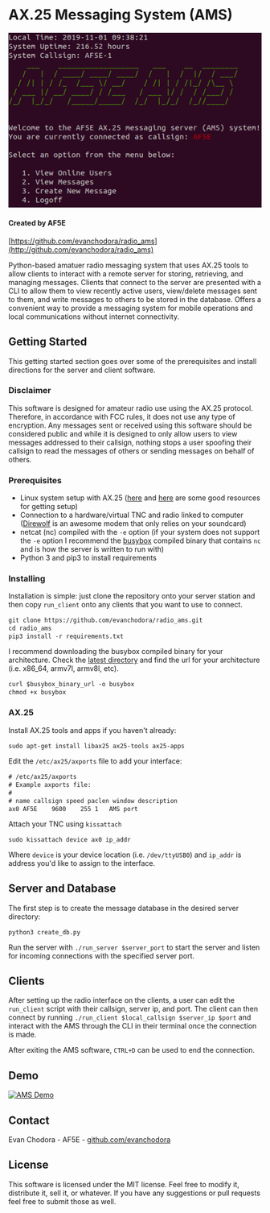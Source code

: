 # AX.25 Messaging System (AMS)

![Main Menu Screenshot](img/main_menu.png)

#### Created by AF5E

[https://github.com/evanchodora/radio_ams](http://github.com/evanchodora/radio_ams)

Python-based amatuer radio messaging system that uses AX.25 tools to allow clients to interact with a remote server for storing, retrieving, and managing messages.
Clients that connect to the server are presented with a CLI to allow them to view recently active users, view/delete messages sent to them, and write messages to others to be stored in the database.
Offers a convenient way to provide a messaging system for mobile operations and local communications without internet connectivity.  

## Getting Started

This getting started section goes over some of the prerequisites and install directions for the server and client software.

### Disclaimer

This software is designed for amateur radio use using the AX.25 protocol. Therefore, in accordance with FCC rules, it does not use any type of encryption.
Any messages sent or received using this software should be considered public and while it is designed to only allow users to view messages addressed to their callsign, nothing stops a user spoofing their callsign to read the messages of others or sending messages on behalf of others.

### Prerequisites

- Linux system setup with AX.25 ([here](https://www.tldp.org/HOWTO/AX25-HOWTO/index.html) and [here](https://xastir.org/index.php/HowTo:AX.25_-_Ubuntu/Debian) are some good resources for getting setup)
- Connection to a hardware/virtual TNC and radio linked to computer ([Direwolf](https://github.com/wb2osz/direwolf) is an awesome modem that only relies on your soundcard)
- netcat (nc) compiled with the `-e` option (if your system does not support the `-e` option I recommend the [busybox](https://busybox.net/) compiled binary that contains `nc` and is how the server is written to run with)
- Python 3 and pip3 to install requirements

### Installing

Installation is simple: just clone the repository onto your server station and then copy `run_client` onto any clients that you want to use to connect.

```
git clone https://github.com/evanchodora/radio_ams.git
cd radio_ams
pip3 install -r requirements.txt
```

I recommend downloading the busybox compiled binary for your architecture.
Check the [latest directory](https://busybox.net/downloads/binaries/) and find the url for your architecture (i.e. x86_64, armv7l, armv8l, etc).

```
curl $busybox_binary_url -o busybox
chmod +x busybox
```

### AX.25

Install AX.25 tools and apps if you haven't already:
```
sudo apt-get install libax25 ax25-tools ax25-apps
```

Edit the `/etc/ax25/axports` file to add your interface:
```
# /etc/ax25/axports 
# Example axports file:
#
# name callsign speed paclen window description
ax0 AF5E    9600    255 1   AMS port
```

Attach your TNC using `kissattach`
```
sudo kissattach device ax0 ip_addr
```
Where `device` is your device location (i.e. `/dev/ttyUSB0`) and `ip_addr` is address you'd like to assign to the interface.

## Server and Database

The first step is to create the message database in the desired server directory:
```
python3 create_db.py
```

Run the server with `./run_server $server_port` to start the server and listen for incoming connections with the specified server port.

## Clients

After setting up the radio interface on the clients, a user can edit the `run_client` script with their callsign, server ip, and port.
The client can then connect by running `./run_client $local_callsign $server_ip $port` and interact with the AMS through the CLI in their terminal once the connection is made.

After exiting the AMS software, `CTRL+D` can be used to end the connection.

## Demo

[![AMS Demo](https://asciinema.org/a/278429.svg)](https://asciinema.org/a/278429?autoplay=1)

## Contact

Evan Chodora - AF5E - [github.com/evanchodora](https://github.com/evanchodora)

## License

This software is licensed under the MIT license.
Feel free to modify it, distribute it, sell it, or whatever.
If you have any suggestions or pull requests feel free to submit those as well. 
